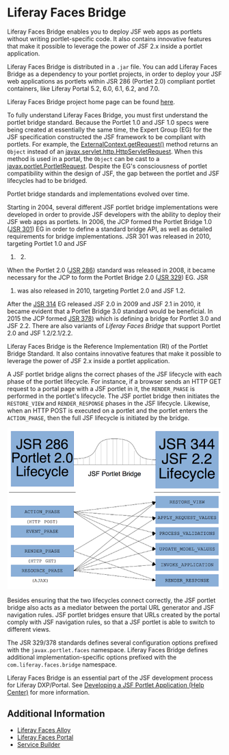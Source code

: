 # Liferay Faces Bridge

Liferay Faces Bridge enables you to deploy JSF web apps as portlets without writing portlet-specific code. It also contains innovative features that make it possible to leverage the power of JSF 2.x inside a portlet application.

Liferay Faces Bridge is distributed in a `.jar` file. You can add Liferay Faces Bridge as a dependency to your portlet projects, in order to deploy your JSF web applications as portlets within JSR 286 (Portlet 2.0) compliant portlet containers, like Liferay Portal 5.2, 6.0, 6.1, 6.2, and 7.0. 

Liferay Faces Bridge project home page can be found [here](https://community.liferay.com/-/faces). 

To fully understand Liferay Faces Bridge, you must first understand the portlet bridge standard. Because the Portlet 1.0 and JSF 1.0 specs were being created at essentially the same time, the Expert Group (EG) for the JSF specification constructed the JSF framework to be compliant with portlets. For example, the [ExternalContext.getRequest()](https://javaee.github.io/javaee-spec/javadocs/javax/faces/context/ExternalContext.html#getRequest--) method returns an `Object` instead of an [javax.servlet.http.HttpServletRequest](https://javaee.github.io/javaee-spec/javadocs/javax/servlet/http/HttpServletRequest.html). When this method is used in a portal, the `Object` can be cast to a [javax.portlet.PortletRequest](http://portals.apache.org/pluto/portlet-2.0-apidocs/javax/portlet/PortletRequest.html). Despite the EG's consciousness of portlet compatibility within the design of JSF, the gap between the portlet and JSF lifecycles had to be bridged. 

Portlet bridge standards and implementations evolved over time. 

Starting in 2004, several different JSF portlet bridge implementations were developed in order to provide JSF developers with the ability to deploy their JSF web apps as portlets. In 2006, the JCP formed the Portlet Bridge 1.0 ([JSR 301](http://www.jcp.org/en/jsr/detail?id=301)) EG in order to define a standard bridge API, as well as detailed requirements for bridge implementations. JSR 301 was released in 2010, targeting Portlet 1.0 and JSF
1. 2.

When the Portlet 2.0 ([JSR 286](http://www.jcp.org/en/jsr/detail?id=286)) standard was released in 2008, it became necessary for the JCP to form the Portlet Bridge 2.0 ([JSR 329](http://www.jcp.org/en/jsr/detail?id=329)) EG. JSR
1. was also released in 2010, targeting Portlet 2.0 and JSF 1.2. 

After the [JSR 314](http://www.jcp.org/en/jsr/detail?id=314) EG released JSF 2.0 in 2009 and JSF 2.1 in 2010, it became evident that a Portlet Bridge 3.0 standard would be beneficial. In 2015 the JCP formed [JSR 378](http://www.jcp.org/en/jsr/detail?id=378)) which is defining a bridge for Portlet 3.0 and JSF 2.2. There are also variants of *Liferay Faces Bridge* that support Portlet 2.0 and JSF 1.2/2.1/2.2.

Liferay Faces Bridge is the Reference Implementation (RI) of the Portlet Bridge Standard. It also contains innovative features that make it possible to leverage the power of JSF 2.x inside a portlet application. 

A JSF portlet bridge aligns the correct phases of the JSF lifecycle with each phase of the portlet lifecycle. For instance, if a browser sends an HTTP GET request to a portal page with a JSF portlet in it, the `RENDER_PHASE` is performed in the portlet's lifecycle. The JSF portlet bridge then initiates the `RESTORE_VIEW` and `RENDER_RESPONSE` phases in the JSF lifecycle. Likewise, when an HTTP POST is executed on a portlet and the portlet enters the `ACTION_PHASE`, then the full JSF lifecycle is initiated by the bridge. 

![The different phases of the JSF Lifecycle are executed depending on which phase of the Portlet lifecycle is being executed.](./liferay-faces-bridge/images/01.png)

<!-- Neil stated the following about the JSF Lifecycle image above:

"In the following image, we talk about JSR 286 (Portlet 2.0), but once we're
done with Portlet 3.0 in Liferay 7.1 (very soon) and JSR 378 (Portlet 3.0 Bridge for JSF 2.2, not until the end of Q2 2019), we will need to change that to JSR
1. and also add the HEADER_PHASE."

We'll need to update the image once this is available. -Cody -->

Besides ensuring that the two lifecycles connect correctly, the JSF portlet bridge also acts as a mediator between the portal URL generator and JSF navigation rules. JSF portlet bridges ensure that URLs created by the portal comply with JSF navigation rules, so that a JSF portlet is able to switch to different views. 

The JSR 329/378 standards defines several configuration options prefixed with the `javax.portlet.faces` namespace. Liferay Faces Bridge defines additional implementation-specific options prefixed with the `com.liferay.faces.bridge` namespace. 

Liferay Faces Bridge is an essential part of the JSF development process for Liferay DXP/Portal. See [Developing a JSF Portlet Application \(Help Center\)](https://help.liferay.com/hc/en-us/articles/360029069451-Developing-a-JSF-Portlet-Application) for more information.

## Additional Information

* [Liferay Faces Alloy](./liferay-faces-alloy.md)
* [Liferay Faces Portal](./liferay-faces-portal.md)
* [Service Builder](../../../data-frameworks/service-builder.md)